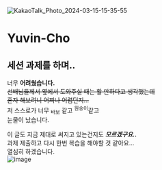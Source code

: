 ![KakaoTalk_Photo_2024-03-15-15-35-55](https://github.com/LikeLion-at-CAU-12th/Yuvin-Cho/assets/154900257/46fd2872-b1d7-46f4-941b-3379b451dc50)

# Yuvin-Cho

## 세션 과제를 하며..
너무 **어려웠습니다.**  
~~선배님들께서 옆에서 도와주실 때는 할 만하다고 생각했는데  
혼자 해보려니 어찌나 어렵던지...~~  
저 스스로가 너무 <sub>바보</sub> 같고 <sup>원숭이</sup>같고  
눈물이 났습니다.  


이 글도 지금 제대로 써지고 있는건지도 ***모르겠구요..***  
과제 제출하고 다시 한번 복습을 해야할 것 같아요...  
열심히 하겠습니다.   
![image](https://github.com/LikeLion-at-CAU-12th/Yuvin-Cho/assets/154900257/dffa73be-2c69-4fb2-a47a-0c63485f8980)
